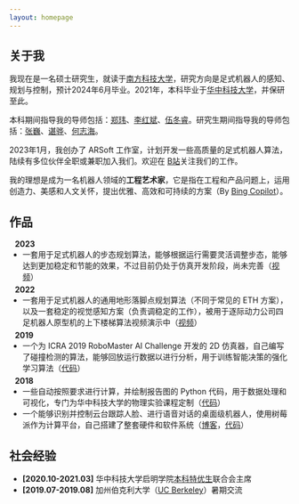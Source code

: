 ```yaml
---
layout: homepage
---
```


## 关于我

我现在是一名硕士研究生，就读于[南方科技大学](https://www.sustech.edu.cn/)，研究方向是足式机器人的感知、规划与控制，预计2024年6月毕业。2021年，本科毕业于[华中科技大学](https://www.hust.edu.cn/)，并保研至此。

本科期间指导我的导师包括：[郑玮](http://faculty.hust.edu.cn/zhengwei103/zh_CN/index.htm)、[李红斌](http://faculty.hust.edu.cn/lihongbin/zh_CN/index.htm)、[伍冬睿](https://lab.bciml.cn/)。研究生期间指导我的导师包括：[张巍](https://www.sustech.edu.cn/zh/faculties/zhangwei-2.html)、[谌骅](https://www.sustech.edu.cn/zh/faculties/chenhua.html)、[何志海](https://www.sustech.edu.cn/zh/faculties/zhihaihe.html)。

2023年1月，我创办了 ARSoft 工作室，计划开发一些高质量的足式机器人算法，陆续有多位伙伴全职或兼职加入我们。欢迎在 [B站](https://space.bilibili.com/3461573609786035)关注我们的工作。

我的理想是成为一名机器人领域的**工程艺术家**，它是指在工程和产品问题上，运用创造力、美感和人文关怀，提出优雅、高效和可持续的方案（By [Bing Copilot](https://www.bing.com/)）。

## 作品

<h4 style="margin:0 10px 0;">2023</h4>

<ul style="margin:0 0 5px;">
  <li> 一套用于足式机器人的步态规划算法，能够根据运行需要灵活调整步态，能够达到更加稳定和节能的效果，不过目前仍处于仿真开发阶段，尚未完善（<a href="https://www.bilibili.com/video/BV1L84y1p7bA/">视频</a>）</li>
</ul>

<h4 style="margin:0 10px 0;">2022</h4>

<ul style="margin:0 0 5px;">
  <li> 一套用于足式机器人的通用地形落脚点规划算法（不同于常见的 ETH 方案），以及一套稳定的视觉感知方案（负责调稳定的工作），被用于逐际动力公司四足机器人原型机的上下楼梯算法视频演示中（<a href="https://www.bilibili.com/video/BV1pG4y1x7px/">视频</a>）</li>
</ul>

<h4 style="margin:0 10px 0;">2019</h4>

<ul style="margin:0 0 5px;">
  <li> 一个为 ICRA 2019 RoboMaster AI Challenge 开发的 2D 仿真器，自己编写了碰撞检测的算法，能够回放运行数据以进行分析，用于训练智能决策的强化学习算法（<a href="https://github.com/LoveThinkinghard/RoboMaster-AI-Challenge-Simulator-2D">代码</a>）</li>
</ul>

<h4 style="margin:0 10px 0;">2018</h4>

<ul style="margin:0 0 20px;">
  <li> 一些自动按照要求进行计算，并绘制报告图的 Python 代码，用于数据处理和可视化，专门为华中科技大学的物理实验课程定制（<a href="https://github.com/LoveThinkinghard/HUST-Physcis-Experiments-Plot-and-Dataprocess">代码</a>）</li>
  <li> 一个能够识别并控制云台跟踪人脸、进行语音对话的桌面级机器人，使用树莓派作为计算平台，自己搭建了整套硬件和软件系统（<a href="https://blog.csdn.net/yonglisikao/article/details/82804318">博客</a>，<a href="https://github.com/LoveThinkinghard/Raspibot">代码</a>）</li>
</ul>

## 社会经验

- **[2020.10-2021.03]** 华中科技大学启明学院[本科特优生](http://qiming.hust.edu.cn/rcpy/bktys.htm)联合会主席
- **[2019.07-2019.08]** 加州伯克利大学（[UC Berkeley](https://www.berkeley.edu/)）暑期交流


